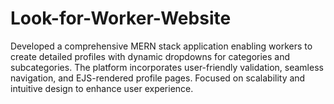 # Look-for-Worker-Website
Developed a comprehensive MERN stack application enabling workers to create detailed profiles with dynamic dropdowns for categories and subcategories. The platform incorporates user-friendly validation, seamless navigation, and EJS-rendered profile pages. Focused on scalability and intuitive design to enhance user experience.
